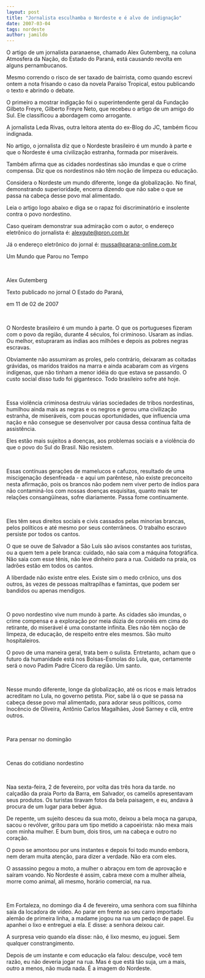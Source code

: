 ```yaml
---
layout: post
title: "Jornalista esculhamba o Nordeste e é alvo de indignação"
date: 2007-03-04
tags: nordeste
author: jamildo
---
```

O artigo de um jornalista paranaense, chamado Alex Gutemberg, na coluna Atmosfera da Na&ccedil;&atilde;o, do Estado do Paran&aacute;, est&aacute; causando revolta em alguns pernambucanos.

Mesmo correndo o risco de ser taxado de bairrista, como quando escrevi ontem a nota frisando o caso da novela Para&iacute;so Tropical, estou publicando o texto e abrindo o debate.

O primeiro a mostrar indiga&ccedil;&atilde;o foi o superintendente geral da Funda&ccedil;&atilde;o Gilbeto Freyre, Gilberto Freyre Neto, que recebeu o artigo de um amigo do Sul. Ele classificou a abordagem como arrogante.

A jornalista Leda Rivas, outra leitora atenta do ex-Blog do JC, tamb&eacute;m ficou indignada.

No artigo, o jornalista diz que o Nordeste brasileiro &eacute; um mundo &agrave; parte e que o Nordeste &eacute; uma civiliza&ccedil;&atilde;o estranha, formada por miser&aacute;veis.

Tamb&eacute;m afirma que as cidades nordestinas s&atilde;o imundas e que o crime compensa. Diz que os nordestinos n&atilde;o t&ecirc;m no&ccedil;&atilde;o de limpeza ou educa&ccedil;&atilde;o.

Considera o Nordeste um mundo diferente, longe da globaliza&ccedil;&atilde;o. No final, demonstrando superioridade, encerra dizendo que n&atilde;o sabe o que se passa na cabe&ccedil;a desse povo mal alimentado.

Leia o artigo logo abaixo e diga se o rapaz foi discriminat&oacute;rio e insolente contra o povo nordestino.

Caso queiram demonstrar sua admira&ccedil;&atilde;o com o autor, o endere&ccedil;o eletr&ocirc;nico do jornalista &eacute;: alexgute@pron.com.br

J&aacute; o endere&ccedil;o eletr&ocirc;nico do jornal &eacute;: mussa@parana-online.com.br

Um Mundo que Parou no Tempo

&nbsp;

Alex Gutemberg

Texto publicado no jornal O Estado do Paran&aacute;,

em 11 de 02 de 2007

&nbsp;

O Nordeste brasileiro &eacute; um mundo &agrave; parte. O que os portugueses fizeram com o povo da regi&atilde;o, durante 4 s&eacute;culos, foi criminoso. Usaram as &iacute;ndias. Ou melhor, estupraram as &iacute;ndias aos milh&otilde;es e depois as pobres negras escravas.

Obviamente n&atilde;o assumiram as proles, pelo contr&aacute;rio, deixaram as coitadas gr&aacute;vidas, os maridos tra&iacute;dos na marra e ainda acabaram com as virgens ind&iacute;genas, que n&atilde;o tinham a menor id&eacute;ia do que estava se passando. O custo social disso tudo foi gigantesco. Todo brasileiro sofre at&eacute; hoje.

&nbsp;

Essa viol&ecirc;ncia criminosa destruiu v&aacute;rias sociedades de tribos nordestinas, humilhou ainda mais as negras e os negros e gerou uma civiliza&ccedil;&atilde;o estranha, de miser&aacute;veis, com poucas oportunidades, que influencia uma na&ccedil;&atilde;o e n&atilde;o consegue se desenvolver por causa dessa cont&iacute;nua falta de assist&ecirc;ncia.

Eles est&atilde;o mais sujeitos a doen&ccedil;as, aos problemas sociais e a viol&ecirc;ncia do que o povo do Sul do Brasil. N&atilde;o resistem.

&nbsp;

Essas cont&iacute;nuas gera&ccedil;&otilde;es de mamelucos e cafuzos, resultado de uma miscigena&ccedil;&atilde;o desenfreada - e aqui um par&ecirc;ntese, n&atilde;o existe preconceito nesta afirma&ccedil;&atilde;o, pois os brancos n&atilde;o podem nem viver perto de &iacute;ndios para n&atilde;o contamin&aacute;-los com nossas doen&ccedil;as esquisitas, quanto mais ter rela&ccedil;&otilde;es consang&uuml;&iacute;neas, sofre diariamente. Passa fome continuamente.

&nbsp;

Eles t&ecirc;m seus direitos sociais e civis cassados pelas minorias brancas, pelos pol&iacute;ticos e at&eacute; mesmo por seus conterr&acirc;neos. O trabalho escravo persiste por todos os cantos.

O que se ouve de Salvador a S&atilde;o Lu&iacute;s s&atilde;o avisos constantes aos turistas, ou a quem tem a pele branca: cuidado, n&atilde;o saia com a m&aacute;quina fotogr&aacute;fica. N&atilde;o saia com esse t&ecirc;nis, n&atilde;o leve dinheiro para a rua. Cuidado na praia, os ladr&otilde;es est&atilde;o em todos os cantos.

A liberdade n&atilde;o existe entre eles. Existe sim o medo cr&ocirc;nico, uns dos outros, &agrave;s vezes de pessoas maltrapilhas e famintas, que podem ser bandidos ou apenas mendigos.

&nbsp;

O povo nordestino vive num mundo &agrave; parte. As cidades s&atilde;o imundas, o crime compensa e a explora&ccedil;&atilde;o por meia d&uacute;zia de coron&eacute;is em cima do retirante, do miser&aacute;vel &eacute; uma constante infinita. Eles n&atilde;o t&ecirc;m no&ccedil;&atilde;o de limpeza, de educa&ccedil;&atilde;o, de respeito entre eles mesmos. S&atilde;o muito hospitaleiros.

O povo de uma maneira geral, trata bem o sulista. Entretanto, acham que o futuro da humanidade est&aacute; nos Bolsas-Esmolas do Lula, que, certamente ser&aacute; o novo Padim Padre C&iacute;cero da regi&atilde;o. Um santo.

&nbsp;

Nesse mundo diferente, longe da globaliza&ccedil;&atilde;o, at&eacute; os ricos e mais letrados acreditam no Lula, no governo petista. Pior, sabe l&aacute; o que se passa na cabe&ccedil;a desse povo mal alimentado, para adorar seus pol&iacute;ticos, como Inoc&ecirc;ncio de Oliveira, Ant&ocirc;nio Carlos Magalh&atilde;es, Jos&eacute; Sarney e cl&atilde;, entre outros.

&nbsp;

Para pensar no doming&atilde;o

&nbsp;

Cenas do cotidiano nordestino

&nbsp;

Naa sexta-feira, 2 de fevereiro, por volta das tr&ecirc;s hora da tarde. no cal&ccedil;ad&atilde;o da praia Porto da Barra, em Salvador, os camel&ocirc;s apresentavam seus produtos. Os turistas tiravam fotos da bela paisagem, e eu, andava &agrave; procura de um lugar para beber &aacute;gua.

De repente, um sujeito desceu da sua moto, deixou a bela mo&ccedil;a na garupa, sacou o rev&oacute;lver, gritou para um tipo metido a capoeirista: n&atilde;o mexa mais com minha mulher. E bum bum, dois tiros, um na cabe&ccedil;a e outro no cora&ccedil;&atilde;o.

O povo se amontoou por uns instantes e depois foi todo mundo embora, nem deram muita aten&ccedil;&atilde;o, para dizer a verdade. N&atilde;o era com eles.

O assassino pegou a moto, a mulher o abra&ccedil;ou em tom de aprova&ccedil;&atilde;o e sa&iacute;ram voando. No Nordeste &eacute; assim, cabra mexe com a mulher alheia, morre como animal, ali mesmo, hor&aacute;rio comercial, na rua.

&nbsp;

Em Fortaleza, no domingo dia 4 de fevereiro, uma senhora com sua filhinha sa&iacute;a da locadora de v&iacute;deo. Ao parar em frente ao seu carro importado alem&atilde;o de primeira linha, a madame jogou na rua um peda&ccedil;o de papel. Eu apanhei o lixo e entreguei a ela. E disse: a senhora deixou cair.

A surpresa veio quando ela disse: n&atilde;o, &eacute; lixo mesmo, eu joguei. Sem qualquer constrangimento.

Depois de um instante e com educa&ccedil;&atilde;o ela falou: desculpe, voc&ecirc; tem raz&atilde;o, eu n&atilde;o deveria jogar na rua. Mas &eacute; que est&aacute; t&atilde;o suja, um a mais, outro a menos, n&atilde;o muda nada. &Eacute; a imagem do Nordeste.

&nbsp;